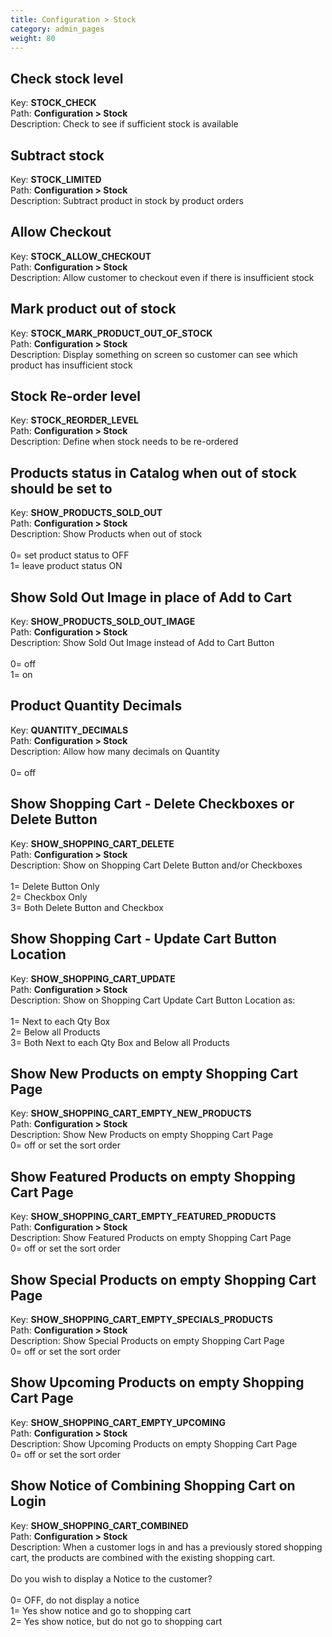 ```yaml
---
title: Configuration > Stock
category: admin_pages
weight: 80 
---
```


<h2 id="check_stock_level">Check stock level</h2>

<div class='indent'>Key: <b>STOCK_CHECK</b><br />
Path: <b>Configuration > Stock</b><br />
Description: Check to see if sufficient stock is available</div>


<h2 id="subtract_stock">Subtract stock</h2>

<div class='indent'>Key: <b>STOCK_LIMITED</b><br />
Path: <b>Configuration > Stock</b><br />
Description: Subtract product in stock by product orders</div>


<h2 id="allow_checkout">Allow Checkout</h2>

<div class='indent'>Key: <b>STOCK_ALLOW_CHECKOUT</b><br />
Path: <b>Configuration > Stock</b><br />
Description: Allow customer to checkout even if there is insufficient stock</div>


<h2 id="mark_product_out_of_stock">Mark product out of stock</h2>

<div class='indent'>Key: <b>STOCK_MARK_PRODUCT_OUT_OF_STOCK</b><br />
Path: <b>Configuration > Stock</b><br />
Description: Display something on screen so customer can see which product has insufficient stock</div>


<h2 id="stock_reorder_level">Stock Re-order level</h2>

<div class='indent'>Key: <b>STOCK_REORDER_LEVEL</b><br />
Path: <b>Configuration > Stock</b><br />
Description: Define when stock needs to be re-ordered</div>


<h2 id="products_status_in_catalog_when_out_of_stock_should_be_set_to">Products status in Catalog when out of stock should be set to</h2>

<div class='indent'>Key: <b>SHOW_PRODUCTS_SOLD_OUT</b><br />
Path: <b>Configuration > Stock</b><br />
Description: Show Products when out of stock<br /><br />0= set product status to OFF<br />1= leave product status ON</div>


<h2 id="show_sold_out_image_in_place_of_add_to_cart">Show Sold Out Image in place of Add to Cart</h2>

<div class='indent'>Key: <b>SHOW_PRODUCTS_SOLD_OUT_IMAGE</b><br />
Path: <b>Configuration > Stock</b><br />
Description: Show Sold Out Image instead of Add to Cart Button<br /><br />0= off<br />1= on</div>


<h2 id="product_quantity_decimals">Product Quantity Decimals</h2>

<div class='indent'>Key: <b>QUANTITY_DECIMALS</b><br />
Path: <b>Configuration > Stock</b><br />
Description: Allow how many decimals on Quantity<br /><br />0= off</div>


<h2 id="show_shopping_cart__delete_checkboxes_or_delete_button">Show Shopping Cart - Delete Checkboxes or Delete Button</h2>

<div class='indent'>Key: <b>SHOW_SHOPPING_CART_DELETE</b><br />
Path: <b>Configuration > Stock</b><br />
Description: Show on Shopping Cart Delete Button and/or Checkboxes<br /><br />1= Delete Button Only<br />2= Checkbox Only<br />3= Both Delete Button and Checkbox</div>


<h2 id="show_shopping_cart__update_cart_button_location">Show Shopping Cart - Update Cart Button Location</h2>

<div class='indent'>Key: <b>SHOW_SHOPPING_CART_UPDATE</b><br />
Path: <b>Configuration > Stock</b><br />
Description: Show on Shopping Cart Update Cart Button Location as:<br /><br />1= Next to each Qty Box<br />2= Below all Products<br />3= Both Next to each Qty Box and Below all Products</div>


<h2 id="show_new_products_on_empty_shopping_cart_page">Show New Products on empty Shopping Cart Page</h2>

<div class='indent'>Key: <b>SHOW_SHOPPING_CART_EMPTY_NEW_PRODUCTS</b><br />
Path: <b>Configuration > Stock</b><br />
Description: Show New Products on empty Shopping Cart Page<br />0= off or set the sort order</div>


<h2 id="show_featured_products_on_empty_shopping_cart_page">Show Featured Products on empty Shopping Cart Page</h2>

<div class='indent'>Key: <b>SHOW_SHOPPING_CART_EMPTY_FEATURED_PRODUCTS</b><br />
Path: <b>Configuration > Stock</b><br />
Description: Show Featured Products on empty Shopping Cart Page<br />0= off or set the sort order</div>


<h2 id="show_special_products_on_empty_shopping_cart_page">Show Special Products on empty Shopping Cart Page</h2>

<div class='indent'>Key: <b>SHOW_SHOPPING_CART_EMPTY_SPECIALS_PRODUCTS</b><br />
Path: <b>Configuration > Stock</b><br />
Description: Show Special Products on empty Shopping Cart Page<br />0= off or set the sort order</div>


<h2 id="show_upcoming_products_on_empty_shopping_cart_page">Show Upcoming Products on empty Shopping Cart Page</h2>

<div class='indent'>Key: <b>SHOW_SHOPPING_CART_EMPTY_UPCOMING</b><br />
Path: <b>Configuration > Stock</b><br />
Description: Show Upcoming Products on empty Shopping Cart Page<br />0= off or set the sort order</div>


<h2 id="show_notice_of_combining_shopping_cart_on_login">Show Notice of Combining Shopping Cart on Login</h2>

<div class='indent'>Key: <b>SHOW_SHOPPING_CART_COMBINED</b><br />
Path: <b>Configuration > Stock</b><br />
Description: When a customer logs in and has a previously stored shopping cart, the products are combined with the existing shopping cart.<br /><br />Do you wish to display a Notice to the customer?<br /><br />0= OFF, do not display a notice<br />1= Yes show notice and go to shopping cart<br />2= Yes show notice, but do not go to shopping cart</div>


